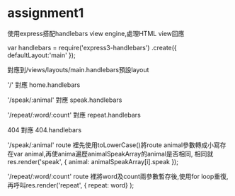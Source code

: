 # assignment1
使用express搭配handlebars view engine,處理HTML view回應

var handlebars = require('express3-handlebars')
	.create({ defaultLayout:'main' });
  
  對應到/views/layouts/main.handlebars預設layout
  
  '/' 對應 home.handlebars
  
  '/speak/:animal' 對應 speak.handlebars
  
  '/repeat/:word/:count' 對應 repeat.handlebars
  
  404 對應 404.handlebars
  
  '/speak/:animal' route 裡先使用toLowerCase()將route animal參數轉成小寫存在var animal,再使anima遍歷animalSpeakArray的animal是否相同,
 相同就res.render('speak', { animal: animalSpeakArray[i].speak });
 
 '/repeat/:word/:count' route 裡將word及count兩參數暫存後,使用for loop重復,再呼叫res.render('repeat', { repeat: word} );
 
 

